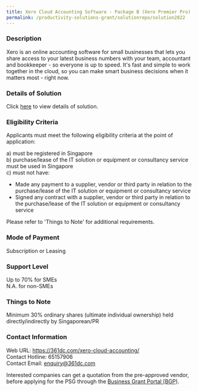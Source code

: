 ```yaml
---
title: Xero Cloud Accounting Software - Package B (Xero Premier Pro)
permalink: /productivity-solutions-grant/solutionrepo/solution2822
---
```


### Description

Xero is an online accounting software for small businesses that lets you share access to your latest business numbers with your team, accountant and bookkeeper - so everyone is up to speed. It's fast and simple to work together in the cloud, so you can make smart business decisions when it matters most - right now.

### Details of Solution

Click <a href='https://www.gobusiness.gov.sg/images/psg/361_Degree_Xero_20210480_Desensitised_Annex_3_Part_2.pdf' target='_blank' rel='noopener'>here</a> to view details of solution.

### Eligibility Criteria

Applicants must meet the following eligibility criteria at the point of application:

a) must be registered in Singapore <br>
b) purchase/lease of the IT solution or equipment or consultancy service must be used in Singapore <br>
c) must not have:
- Made any payment to a supplier, vendor or third party in relation to the purchase/lease of the IT solution or equipment or consultancy service
- Signed any contract with a supplier, vendor or third party in relation to the purchase/lease of the IT solution or equipment or consultancy service

Please refer to 'Things to Note' for additional requirements.

### Mode of Payment
Subscription or Leasing

### Support Level
Up to 70% for SMEs <br>
N.A. for non-SMEs

### Things to Note
Minimum 30% ordinary shares (ultimate individual ownership) held directly/indirectly by Singaporean/PR

### Contact Information
Web URL: https://361dc.com/xero-cloud-accounting/ <br>Contact Hotline: 65157906 <br>Contact Email: enquiry@361dc.com <br>

Interested companies can get a quotation from the pre-approved vendor, before applying for the PSG through the <a target='_blank' rel='noopener' href='https://www.businessgrants.gov.sg/'>Business Grant Portal (BGP)</a>.
